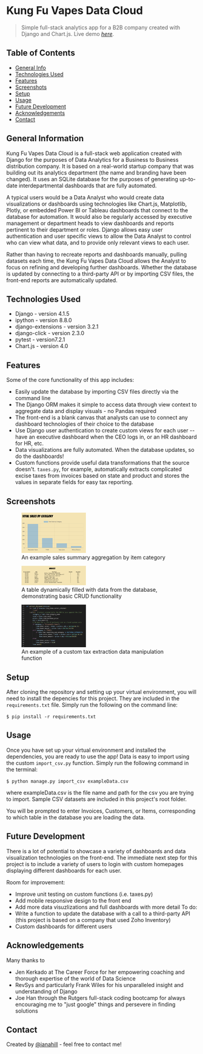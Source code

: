 # Kung Fu Vapes Data Cloud
> Simple full-stack analytics app for a B2B company created with Django and Chart.js.
> Live demo [_here_](http://ianahill.pythonanywhere.com). 
## Table of Contents
* [General Info](#general-information)
* [Technologies Used](#technologies-used)
* [Features](#features)
* [Screenshots](#screenshots)
* [Setup](#setup)
* [Usage](#usage)
* [Future Development](#future-development)
* [Acknowledgements](#acknowledgements)
* [Contact](#contact)



## General Information
Kung Fu Vapes Data Cloud is a full-stack web application created with Django for the purposes of Data Analytics for a Business to Business distribution company. It is based on a real-world startup company that was building out its analytics department (the name and branding have been changed). It uses an SQLite database for the purposes of generating up-to-date interdepartmental dashboards that are fully automated.

A typical users would be a Data Analyst who would create data visualizations or dashboards using technologies like Chart.js, Matplotlib, Plotly, or embedded Power BI or Tableau dashboards that connect to the database for automation. It would also be regularly accessed by executive management or department heads to view dashboards and reports pertinent to their department or roles. Django allows easy user authentication and user specific views to allow the Data Analyst to control who can view what data, and to provide only relevant views to each user.

Rather than having to recreate reports and dashboards manually, pulling datasets each time, the Kung Fu Vapes Data Cloud allows the Analyst to focus on refining and developing further dashboards. Whether the database is updated by connecting to a third-party API or by importing CSV files, the front-end reports are automatically updated.


## Technologies Used
- Django - version 4.1.5
- ipython - version 8.8.0
- django-extensions - version 3.2.1
- django-click - version 2.3.0
- pytest - version7.2.1
- Chart.js - version 4.0


## Features
Some of the core functionality of this app includes:
- Easily update the database by importing CSV files directly via the command line
- The Django ORM makes it simple to access data through view context to aggregate data and display visuals - no Pandas required
- The front-end is a blank canvas that analysts can use to connect any dashboard technologies of their choice to the database
- Use Django user authentication to create custom views for each user -- have an executive dashboard when the CEO logs in, or an HR dashboard for HR, etc.
- Data visualizations are fully automated. When the database updates, so do the dashboards!
- Custom functions provide useful data transformations that the source doesn't. `taxes.py`, for example, automatically extracts complicated excise taxes from invoices based on state and product and stores the values in separate fields for easy tax reporting.


## Screenshots
<figure>
<img src="./static/images/dashboard.png" width=40%>
<figcaption>An example sales summary aggregation by item category</figcaption>
</figure>
<figure>
<img src="./static/images/table.png" width=40%>
<figcaption>A table dynamically filled with data from the database, demonstrating basic CRUD functionality</figcaption>
</figure>
<figure>
<img src="./static/images/taxes.png" width=40%>
<figcaption>An example of a custom tax extraction data manipulation function</figcaption>
</figure>


## Setup
After cloning the repository and setting up your virtual environment, you will need to install the depencies for this project. They are included in the `requirements.txt` file. Simply run the following on the command line:
```shell
$ pip install -r requirements.txt
```



## Usage
Once you have set up your virtual environment and installed the dependencies, you are ready to use the app! Data is easy to import using the custom ``import_csv.py`` function. Simply run the following command in the terminal:

```shell
$ python manage.py import_csv exampleData.csv
```
where exampleData.csv is the file name and path for the csv you are trying to import. Sample CSV datasets are included in this project's root folder.

You will be prompted to enter Invoices, Customers, or Items, corresponding to which table in the database you are loading the data.



## Future Development
There is a lot of potential to showcase a variety of dashboards and data visualization technologies on the front-end. The immediate next step for this project is to include a variety of users to login with custom homepages displaying different dashboards for each user.

Room for improvement:
- Improve unit testing on custom functions (i.e. taxes.py)
- Add mobile responsive design to the front end
- Add more data visuzlizations and full dashboards with more detail
To do:
- Write a function to update the database with a call to a third-party API (this project is based on a company that used Zoho Inventory)
- Custom dashboards for different users



## Acknowledgements
Many thanks to
- Jen Kerkado at The Career Force for her empowering coaching and thorough expertise of the world of Data Science
- RevSys and particularly Frank Wiles for his unparalleled insight and understanding of Django
- Joe Han through the Rutgers full-stack coding bootcamp for always encouraging me to "just google" things and persevere in finding solutions



## Contact
Created by [@ianahill](https://www.ianahill.com/) - feel free to contact me!

